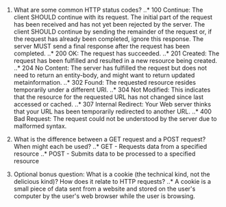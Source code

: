 1. What are some common HTTP status codes?
..* 100 Continue: The client SHOULD continue with its request. The initial part of the request has been received and has not yet been rejected by the server. The client SHOULD continue by sending the remainder of the request or, if the request has already been completed, ignore this response. The server MUST send a final response after the request has been completed.
..* 200 OK: The request has succeeded. 
..* 201 Created: The request has been fulfilled and resulted in a new resource being created.
..* 204 No Content: The server has fulfilled the request but does not need to return an entity-body, and might want to return updated metainformation. 
..* 302 Found: The requested resource resides temporarily under a different URI.
..* 304 Not Modified: This indicates that the resource for the requested URL has not changed since last accessed or cached.
..* 307 Internal Redirect: Your Web server thinks that your URL has been temporarily redirected to another URL.
..* 400 Bad Request: The request could not be understood by the server due to malformed syntax. 

2. What is the difference between a GET request and a POST request? When might each be used?
..* GET - Requests data from a specified resource
..* POST - Submits data to be processed to a specified resource
3. Optional bonus question: What is a cookie (the technical kind, not the delicious kind)? How does it relate to HTTP requests?
..* A cookie is a small piece of data sent from a website and stored on the user's computer by the user's web browser while the user is browsing. 